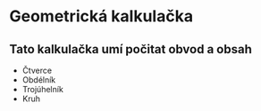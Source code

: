 # Geometrická kalkulačka

## Tato kalkulačka umí počitat obvod a obsah
- Čtverce
- Obdélník
- Trojúhelník
- Kruh
